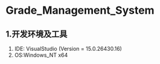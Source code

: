 # Grade_Management_System


## 1.开发环境及工具

1.   IDE: VisualStudio (Version = 15.0.26430.16)
2.   OS:Windows_NT x64
